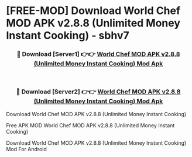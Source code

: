 # [FREE-MOD] Download World Chef MOD APK v2.8.8 (Unlimited Money Instant Cooking) - sbhv7


<div align="center">
<h3>🔴 Download [Server1] 👉👉 <a href="https://apk-comot.site?title=World_Chef_MOD_APK_v2.8.8_(Unlimited_Money_Instant_Cooking)">World Chef MOD APK v2.8.8 (Unlimited Money Instant Cooking) Mod Apk</a></h3><br>

<h3>🔴 Download [Server2] 👉👉 <a href="https://apk-comot.site?title=World_Chef_MOD_APK_v2.8.8_(Unlimited_Money_Instant_Cooking)">World Chef MOD APK v2.8.8 (Unlimited Money Instant Cooking) Mod Apk</a></h3>
</div>



Download World Chef MOD APK v2.8.8 (Unlimited Money Instant Cooking) 

Free APK MOD World Chef MOD APK v2.8.8 (Unlimited Money Instant Cooking) 

Download World Chef MOD APK v2.8.8 (Unlimited Money Instant Cooking) Mod For Android
